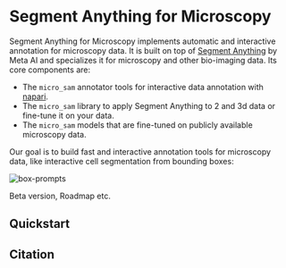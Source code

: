 # Segment Anything for Microscopy

Segment Anything for Microscopy implements automatic and interactive annotation for microscopy data. It is built on top of [Segment Anything](https://segment-anything.com/) by Meta AI and specializes it for microscopy and other bio-imaging data.
Its core components are:
- The `micro_sam` annotator tools for interactive data annotation with [napari](https://napari.org/stable/).
- The `micro_sam` library to apply Segment Anything to 2 and 3d data or fine-tune it on your data.
- The `micro_sam` models that are fine-tuned on publicly available microscopy data.

Our goal is to build fast and interactive annotation tools for microscopy data, like interactive cell segmentation from bounding boxes:

![box-prompts](https://github.com/computational-cell-analytics/micro-sam/assets/4263537/d04cb158-9f5b-4460-98cd-023c4f19cccd)

Beta version, Roadmap etc.

## Quickstart

## Citation
